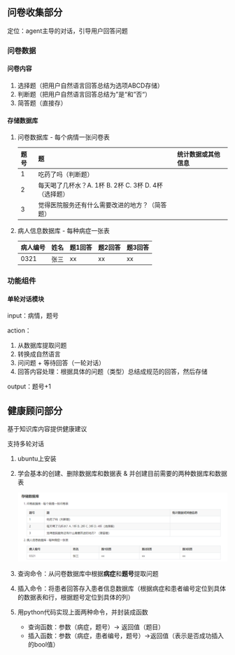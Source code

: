 ## 问卷收集部分

定位：agent主导的对话，引导用户回答问题

### 问卷数据

#### 问卷内容

1. 选择题（把用户自然语言回答总结为选项ABCD存储）
2. 判断题（把用户自然语言回答总结为”是“和”否“）
3. 简答题（直接存）

#### 存储数据库

1. 问卷数据库 - 每个病情一张问卷表

   | 题号 | 题                                                    | 统计数据或其他信息 |
   | ---- | ----------------------------------------------------- | ------------------ |
   | 1    | 吃药了吗（判断题）                                    |                    |
   | 2    | 每天喝了几杯水？A. 1杯 B. 2杯 C. 3杯 D. 4杯（选择题） |                    |
   | 3    | 觉得医院服务还有什么需要改进的地方？（简答题）        |                    |

2. 病人信息数据库 - 每种病症一张表 

    | 病人编号 | 姓名 | 题1回答 | 题2回答 | 题3回答 |
    | -------- | ---- | ------- | ------- | ------- |
    | 0321     | 张三 | xx      | xx      | xx      |

### 功能组件

#### 单轮对话模块

input：病情，题号

action：

1. 从数据库提取问题
2. 转换成自然语言
3. 问问题 + 等待回答（一轮对话）
4. 回答内容处理：根据具体的问题（类型）总结成规范的回答，然后存储

output：题号+1



## 健康顾问部分

基于知识库内容提供健康建议

支持多轮对话



1. ubuntu上安装

2. 学会基本的创建、删除数据库和数据表 & 并创建目前需要的两种数据库和数据表

   ![image-20241217100815182](../images/image-20241217100815182.png)

3. 查询命令：从问卷数据库中根据**病症**和**题号**提取问题

4. 插入命令：将患者回答存入患者信息数据库（根据病症和患者编号定位到具体的数据表和行，根据题号定位到具体的列）

5. 用python代码实现上面两种命令，并封装成函数
   - 查询函数：参数（病症，题号）-> 返回值（题目）
   - 插入函数：参数（病症，患者编号，题号）->返回值（表示是否成功插入的bool值）

